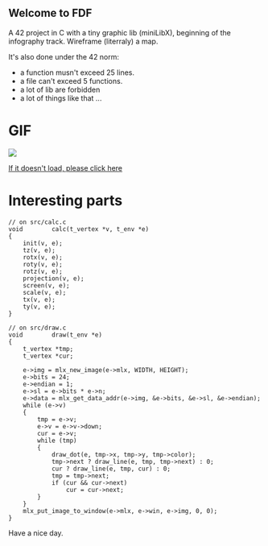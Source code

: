 ## Welcome to FDF

A 42 project in C with a tiny graphic lib (miniLibX), beginning of the infography track.
Wireframe (literraly) a map.

It's also done under the 42 norm:
  - a function musn't exceed 25 lines.
  - a file can't exceed 5 functions.
  - a lot of lib are forbidden
  - a lot of things like that ...
  
# GIF

![](https://media.giphy.com/media/3og0IAQCwWzrihcBbi/giphy.gif)

[If it doesn't load, please click here](https://media.giphy.com/media/3og0IAQCwWzrihcBbi/giphy.gif)

# Interesting parts

```
// on src/calc.c
void		calc(t_vertex *v, t_env *e)
{
	init(v, e);
	tz(v, e);
	rotx(v, e);
	roty(v, e);
	rotz(v, e);
	projection(v, e);
	screen(v, e);
	scale(v, e);
	tx(v, e);
	ty(v, e);
}

// on src/draw.c
void		draw(t_env *e)
{
	t_vertex *tmp;
	t_vertex *cur;

	e->img = mlx_new_image(e->mlx, WIDTH, HEIGHT);
	e->bits = 24;
	e->endian = 1;
	e->sl = e->bits * e->n;
	e->data = mlx_get_data_addr(e->img, &e->bits, &e->sl, &e->endian);
	while (e->v)
	{
		tmp = e->v;
		e->v = e->v->down;
		cur = e->v;
		while (tmp)
		{
			draw_dot(e, tmp->x, tmp->y, tmp->color);
			tmp->next ? draw_line(e, tmp, tmp->next) : 0;
			cur ? draw_line(e, tmp, cur) : 0;
			tmp = tmp->next;
			if (cur && cur->next)
				cur = cur->next;
		}
	}
	mlx_put_image_to_window(e->mlx, e->win, e->img, 0, 0);
}
```

Have a nice day.
